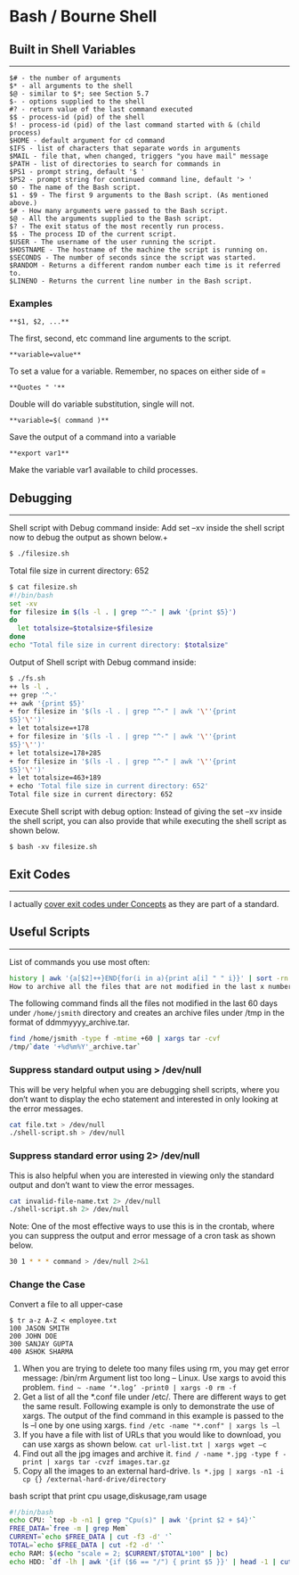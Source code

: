 Bash / Bourne Shell
====

## Built in Shell Variables
---

```
$# - the number of arguments
$* - all arguments to the shell
$@ - similar to $*; see Section 5.7
$- - options supplied to the shell
#? - return value of the last command executed
$$ - process-id (pid) of the shell
$! - process-id (pid) of the last command started with & (child process)
$HOME - default argument for cd command
$IFS - list of characters that separate words in arguments
$MAIL - file that, when changed, triggers "you have mail" message
$PATH - list of directories to search for commands in
$PS1 - prompt string, default '$ '
$PS2 - prompt string for continued command line, default '> '
$0 - The name of the Bash script.
$1 - $9 - The first 9 arguments to the Bash script. (As mentioned above.)
$# - How many arguments were passed to the Bash script.
$@ - All the arguments supplied to the Bash script.
$? - The exit status of the most recently run process.
$$ - The process ID of the current script.
$USER - The username of the user running the script.
$HOSTNAME - The hostname of the machine the script is running on.
$SECONDS - The number of seconds since the script was started.
$RANDOM - Returns a different random number each time is it referred to.
$LINENO - Returns the current line number in the Bash script.
```

### Examples

`**$1, $2, ...**`

The first, second, etc command line arguments to the script.

`**variable=value**`

To set a value for a variable. Remember, no spaces on either side of =

`**Quotes " '**`

Double will do variable substitution, single will not.

`**variable=$( command )**`

Save the output of a command into a variable

`**export var1**`

Make the variable var1 available to child processes.

## Debugging
---
Shell script with Debug command inside: Add set –xv inside the shell script now to debug the output as shown below.+

```bash
$ ./filesize.sh
```
Total file size in current directory: 652

```bash
$ cat filesize.sh
#!/bin/bash
set -xv
for filesize in $(ls -l . | grep "^-" | awk '{print $5}')
do
  let totalsize=$totalsize+$filesize
done
echo "Total file size in current directory: $totalsize"
```

Output of Shell script with Debug command inside:

```bash
$ ./fs.sh
++ ls -l .
++ grep '^-'
++ awk '{print $5}'
+ for filesize in '$(ls -l . | grep "^-" | awk '\''{print
$5}'\'')'
+ let totalsize=+178
+ for filesize in '$(ls -l . | grep "^-" | awk '\''{print
$5}'\'')'
+ let totalsize=178+285
+ for filesize in '$(ls -l . | grep "^-" | awk '\''{print
$5}'\'')'
+ let totalsize=463+189
+ echo 'Total file size in current directory: 652'
Total file size in current directory: 652
```

Execute Shell script with debug option: Instead of giving the set –xv inside the shell script, you can also provide that while executing the shell script as shown below.

`$ bash -xv filesize.sh`

## Exit Codes
---
I actually [cover exit codes under Concepts](/linux/concepts/exit_codes.md) as they are part of a standard.

## Useful Scripts
---
List of commands you use most often:

```bash
history | awk '{a[$2]++}END{for(i in a){print a[i] " " i}}' | sort -rn | head
How to archive all the files that are not modified in the last x number of days?
```

The following command finds all the files not modified in the last 60 days under `/home/jsmith` directory and creates an archive files under /tmp in the format of ddmmyyyy_archive.tar.

```bash
find /home/jsmith -type f -mtime +60 | xargs tar -cvf
/tmp/`date '+%d%m%Y'_archive.tar`
```

### Suppress standard output using > /dev/null

This will be very helpful when you are debugging shell scripts, where you don’t want to display the echo statement and interested in only looking at the error messages.
```bash
cat file.txt > /dev/null
./shell-script.sh > /dev/null
```

### Suppress standard error using 2> /dev/null

This is also helpful when you are interested in viewing only the standard output and don’t want to view the error messages.
```bash
cat invalid-file-name.txt 2> /dev/null
./shell-script.sh 2> /dev/null
```

Note: One of the most effective ways to use this is in the crontab, where you can suppress the output and error message of a cron task as shown below.
```bash
30 1 * * * command > /dev/null 2>&1
```

### Change the Case

Convert a file to all upper-case

```
$ tr a-z A-Z < employee.txt
100 JASON SMITH
200 JOHN DOE
300 SANJAY GUPTA
400 ASHOK SHARMA
```

1. When you are trying to delete too many files using rm, you may get error message: /bin/rm Argument list too long – Linux. Use xargs to avoid this problem.
`find ~ -name ‘*.log’ -print0 | xargs -0 rm -f`
2. Get a list of all the *.conf file under /etc/. There are different ways to get the same result. Following example is only to demonstrate the use of xargs. The output of the find command in this example is passed to the ls –l one by one using xargs.
`find /etc -name "*.conf" | xargs ls –l`
3. If you have a file with list of URLs that you would like to download, you can use xargs as shown below.
`cat url-list.txt | xargs wget –c`
4. Find out all the jpg images and archive it.
`find / -name *.jpg -type f -print | xargs tar -cvzf images.tar.gz`
5. Copy all the images to an external hard-drive.
`ls *.jpg | xargs -n1 -i cp {} /external-hard-drive/directory`

bash script that print cpu usage,diskusage,ram usage
```bash
#!/bin/bash     
echo CPU: `top -b -n1 | grep "Cpu(s)" | awk '{print $2 + $4}'`
FREE_DATA=`free -m | grep Mem`
CURRENT=`echo $FREE_DATA | cut -f3 -d' '`
TOTAL=`echo $FREE_DATA | cut -f2 -d' '`
echo RAM: $(echo "scale = 2; $CURRENT/$TOTAL*100" | bc)
echo HDD: `df -lh | awk '{if ($6 == "/") { print $5 }}' | head -1 | cut -d'%' -f1`
```
